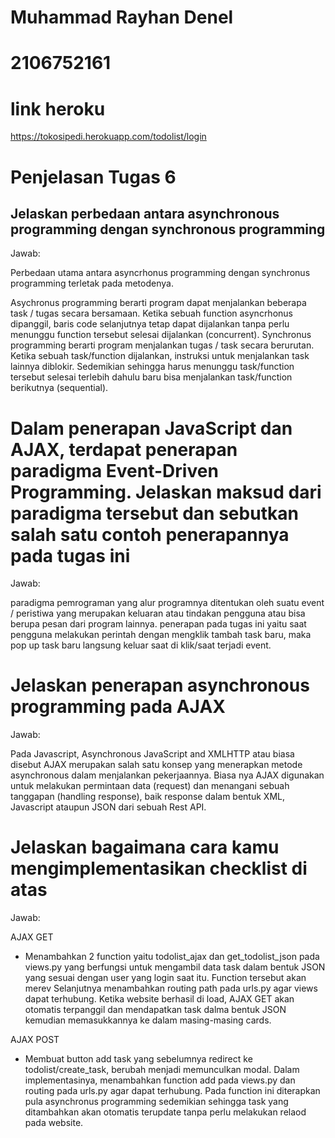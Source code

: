 # Muhammad Rayhan Denel
# 2106752161
# link heroku
https://tokosipedi.herokuapp.com/todolist/login

# Penjelasan Tugas 6
## Jelaskan perbedaan antara asynchronous programming dengan synchronous programming

Jawab:

Perbedaan utama antara asyncrhonus programming dengan synchronus programming terletak pada metodenya.

Asychronus programming berarti program dapat menjalankan beberapa task / tugas secara bersamaan. Ketika sebuah function asyncrhonus dipanggil, baris code selanjutnya tetap dapat dijalankan tanpa perlu menunggu function tersebut selesai dijalankan (concurrent).
Synchronus programming berarti program menjalankan tugas / task secara berurutan. Ketika sebuah task/function dijalankan, instruksi untuk menjalankan task lainnya diblokir. Sedemikian sehingga harus menunggu task/function tersebut selesai terlebih dahulu baru bisa menjalankan task/function berikutnya (sequential).

# Dalam penerapan JavaScript dan AJAX, terdapat penerapan paradigma Event-Driven Programming. Jelaskan maksud dari paradigma tersebut dan sebutkan salah satu contoh penerapannya pada tugas ini

Jawab:

paradigma pemrograman yang alur programnya ditentukan oleh suatu event / peristiwa yang merupakan keluaran atau tindakan pengguna atau bisa berupa pesan dari program lainnya. penerapan pada tugas ini yaitu saat pengguna melakukan perintah dengan mengklik tambah task baru, maka pop up task baru langsung keluar saat di klik/saat terjadi event.

# Jelaskan penerapan asynchronous programming pada AJAX

Jawab:

Pada Javascript, Asynchronous JavaScript and XMLHTTP atau biasa disebut AJAX merupakan salah satu konsep yang menerapkan metode asynchronous dalam menjalankan pekerjaannya. Biasa nya AJAX digunakan untuk melakukan permintaan data (request) dan menangani sebuah tanggapan (handling response), baik response dalam bentuk XML, Javascript ataupun JSON dari sebuah Rest API.

# Jelaskan bagaimana cara kamu mengimplementasikan checklist di atas

Jawab:

AJAX GET

- Menambahkan 2 function yaitu todolist_ajax dan get_todolist_json pada views.py yang berfungsi untuk mengambil data task dalam bentuk JSON yang sesuai dengan user yang login saat itu. Function tersebut akan merev Selanjutnya menambahkan routing path pada urls.py agar views dapat terhubung. Ketika website berhasil di load, AJAX GET akan otomatis terpanggil dan mendapatkan task dalma bentuk JSON kemudian memasukkannya ke dalam masing-masing cards.

AJAX POST

- Membuat button add task yang sebelumnya redirect ke todolist/create_task, berubah menjadi memunculkan modal. Dalam implementasinya, menambahkan function add pada views.py dan routing pada urls.py agar dapat terhubung. Pada function ini diterapkan pula asynchronus programming sedemikian sehingga task yang ditambahkan akan otomatis terupdate tanpa perlu melakukan relaod pada website.